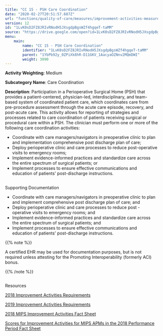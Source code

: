 ```yaml
---
title: "CC 15 - PSH Care Coordination"
date: "2020-02-27T20:51:57.687Z"
url: "functions/quality-of-care/measures/improvement-activities-measures/2018-improvement-activities/cc-15-psh-care-coordination.html"
version: 12
id: "1LvK0sD2FZ8JRIvRNodH5JXsgdpBgsWZf4hgqeT-taMM"
source: "https://drive.google.com/open?id=1LvK0sD2FZ8JRIvRNodH5JXsgdpBgsWZf4hgqeT-taMM"
menu:
    main:
        name: "CC 15 - PSH Care Coordination"
        identifier: "1LvK0sD2FZ8JRIvRNodH5JXsgdpBgsWZf4hgqeT-taMM"
        parent: "1YbPb92y_0ZPiXk8hR-D11GKV_1AacyaOZNnv2MQmDWI"
        weight: 3090
---
```









**Activity Weighting**: Medium

**Subcategory Name**: Care Coordination

**Description**: Participation in a Perioperative Surgical Home (PSH) that provides a patient-centered, physician-led, interdisciplinary, and team-based system of coordinated patient care, which coordinates care from pre-procedure assessment through the acute care episode, recovery, and post-acute care. This activity allows for reporting of strategies and processes related to care coordination of patients receiving surgical or procedural care within a PSH. The clinician must perform one or more of the following care coordination activities:

* Coordinate with care managers/navigators in preoperative clinic to plan and implementation comprehensive post discharge plan of care;
* Deploy perioperative clinic and care processes to reduce post-operative visits to emergency rooms;
* Implement evidence-informed practices and standardize care across the entire spectrum of surgical patients; or
* Implement processes to ensure effective communications and education of patients' post-discharge instructions.







## 

Supporting Documentation

* Coordinate with care managers/navigators in preoperative clinic to plan and implement comprehensive post discharge plan of care; and 
* Deploy perioperative clinic and care processes to reduce post - operative visits to emergency rooms; and 
* Implement evidence-informed practices and standardize care across the entire spectrum of surgical patients; and 
* Implement processes to ensure effective communications and education of patients' post-discharge instructions.  

{{% note %}}

A certified EHR may be used for documentation purposes, but is not required unless attesting for the Promoting Interoperability (formerly ACI) bonus.

{{% /note %}}


## 

Resources

[2018 Improvement Activities Requirements](https://qpp.cms.gov/mips/improvement-activities?py=2018)

[2019 Improvement Activities Requirements](https://qpp.cms.gov/mips/improvement-activities?py=2019)

[2018 MIPS Improvement Activities Fact Sheet](https://qpp.cms.gov/resource/2018%20MIPS%20Improvement%20Activities%20Fact%20Sheet)

[Scores for Improvement Activities for MIPS APMs in the 2018 Performance Period Fact Sheet](https://qpp.cms.gov/resource/2018%20MIPS%20APMs%20improvement%20Activities%20scores%20fact%20sheet)


